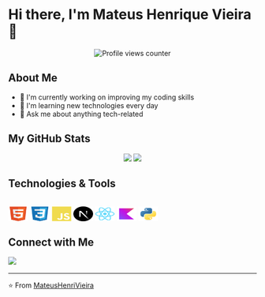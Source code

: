 # Hi there, I'm Mateus Henrique Vieira 👋

<div align="center">
  <img src="https://komarev.com/ghpvc/?username=MateusHenriVieira&color=blue" alt="Profile views counter" />
</div>

## About Me
- 🔭 I'm currently working on improving my coding skills
- 🌱 I'm learning new technologies every day
- 💬 Ask me about anything tech-related

## My GitHub Stats

<div align="center">
  <img height="180em" src="https://github-readme-stats.vercel.app/api?username=MateusHenriVieira&show_icons=true&theme=dracula&include_all_commits=true&count_private=true"/>
  <img height="180em" src="https://github-readme-stats.vercel.app/api/top-langs/?username=MateusHenriVieira&layout=compact&langs_count=7&theme=dracula"/>
</div>

## Technologies & Tools
<div style="display: inline_block"><br>
  <img align="center" alt="HTML" height="30" width="40" src="https://raw.githubusercontent.com/devicons/devicon/master/icons/html5/html5-original.svg">
  <img align="center" alt="CSS" height="30" width="40" src="https://raw.githubusercontent.com/devicons/devicon/master/icons/css3/css3-original.svg">
  <img align="center" alt="JavaScript" height="30" width="40" src="https://raw.githubusercontent.com/devicons/devicon/master/icons/javascript/javascript-plain.svg">
  <img align="center" alt="Next.js" height="30" width="40" src="https://raw.githubusercontent.com/devicons/devicon/master/icons/nextjs/nextjs-original.svg">
  <img align="center" alt="React" height="30" width="40" src="https://raw.githubusercontent.com/devicons/devicon/master/icons/react/react-original.svg">
  <img align="center" alt="Kotlin" height="30" width="40" src="https://raw.githubusercontent.com/devicons/devicon/master/icons/kotlin/kotlin-original.svg">
  <img align="center" alt="Python" height="30" width="40" src="https://raw.githubusercontent.com/devicons/devicon/master/icons/python/python-original.svg">
  <!-- Add more technology icons as needed -->
</div>

## Connect with Me
<div>
  <!-- Add your social media links here -->
  <a href="https://www.linkedin.com/in/mateushenrivieira" target="_blank">
    <img src="https://img.shields.io/badge/-LinkedIn-%230077B5?style=for-the-badge&logo=linkedin&logoColor=white" target="_blank">
  </a>
</div>

---

⭐️ From [MateusHenriVieira](https://github.com/MateusHenriVieira)
